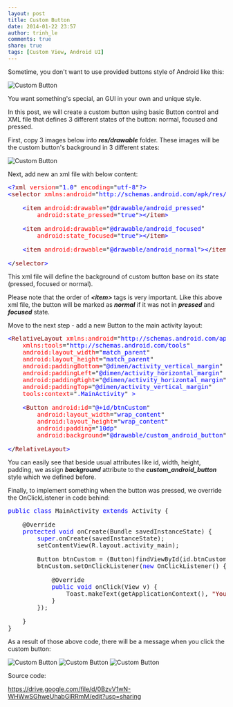 ```yaml
---
layout: post
title: Custom Button
date: 2014-01-22 23:57
author: trinh_le
comments: true
share: true
tags: [Custom View, Android UI]
---
```


Sometime, you don't want to use provided buttons style of Android like this:

<img class=" aligncenter" src="http://developer.android.com/images/ui/button-types.png" alt="Custom Button" />

You want something's special, an GUI in your own and unique style.

In this post, we will create a custom button using basic Button control and XML file that defines 3 different states of the button: normal, focused and pressed.

First, copy 3 images below into <em><strong>res/drawable</strong></em> folder. These images will be the custom button's background in 3 different states:

<img src="https://lh3.googleusercontent.com/-z1PSDLzE5wM/UqaTAfBAUmI/AAAAAAAAFXc/IZs4x_XEMRk/w50-h58-no/android_normal.png" alt="Custom Button" /><img src="https://lh5.googleusercontent.com/-Pz0KpAubto8/UqaTAbWgidI/AAAAAAAAFXU/MYHPEpFaZ9s/w50-h58-no/android_focused.png" alt="" /><img src="https://lh3.googleusercontent.com/-vYJOmRnfppg/UqaTAZYQVHI/AAAAAAAAFXg/5kdmqEtp-js/w50-h58-no/android_pressed.png" alt="" />

<!--more-->

Next, add new an xml file with below content:
<pre><span style="color: blue;">&lt;?</span><span style="color: maroon;">xml</span> <span style="color: red;">version</span>="<span style="color: blue;">1.0</span>" <span style="color: red;">encoding</span>="<span style="color: blue;">utf-8</span>"<span style="color: blue;">?&gt;</span>
<span style="color: blue;">&lt;</span><span style="color: maroon;">selector</span> <span style="color: red;">xmlns:android</span>="<span style="color: blue;">http://schemas.android.com/apk/res/android</span>" <span style="color: blue;">&gt;</span>

    <span style="color: blue;">&lt;</span><span style="color: maroon;">item</span> <span style="color: red;">android:drawable</span>="<span style="color: blue;">@drawable/android_pressed</span>"
        <span style="color: red;">android:state_pressed</span>="<span style="color: blue;">true</span>"<span style="color: blue;">&gt;</span><span style="color: blue;">&lt;</span>/<span style="color: maroon;">item</span><span style="color: blue;">&gt;</span>

    <span style="color: blue;">&lt;</span><span style="color: maroon;">item</span> <span style="color: red;">android:drawable</span>="<span style="color: blue;">@drawable/android_focused</span>"
        <span style="color: red;">android:state_focused</span>="<span style="color: blue;">true</span>"<span style="color: blue;">&gt;</span><span style="color: blue;">&lt;</span>/<span style="color: maroon;">item</span><span style="color: blue;">&gt;</span>

    <span style="color: blue;">&lt;</span><span style="color: maroon;">item</span> <span style="color: red;">android:drawable</span>="<span style="color: blue;">@drawable/android_normal</span>"<span style="color: blue;">&gt;</span><span style="color: blue;">&lt;</span>/<span style="color: maroon;">item</span><span style="color: blue;">&gt;</span>

<span style="color: blue;">&lt;</span>/<span style="color: maroon;">selector</span><span style="color: blue;">&gt;</span></pre>
This xml file will define the background of custom button base on its state (pressed, focused or normal).

Please note that the order of <em><strong>&lt;item&gt;</strong></em> tags is very important. Like this above xml file, the button will be marked as <em><strong>normal</strong></em> if it was not in <em><strong>pressed</strong></em> and <em><strong>focused</strong></em> state.

Move to the next step - add a new Button to the main activity layout:
<pre><span style="color: blue;">&lt;</span><span style="color: maroon;">RelativeLayout</span> <span style="color: red;">xmlns:android</span>="<span style="color: blue;">http://schemas.android.com/apk/res/android</span>"
    <span style="color: red;">xmlns:tools</span>="<span style="color: blue;">http://schemas.android.com/tools</span>"
    <span style="color: red;">android:layout_width</span>="<span style="color: blue;">match_parent</span>"
    <span style="color: red;">android:layout_height</span>="<span style="color: blue;">match_parent</span>"
    <span style="color: red;">android:paddingBottom</span>="<span style="color: blue;">@dimen/activity_vertical_margin</span>"
    <span style="color: red;">android:paddingLeft</span>="<span style="color: blue;">@dimen/activity_horizontal_margin</span>"
    <span style="color: red;">android:paddingRight</span>="<span style="color: blue;">@dimen/activity_horizontal_margin</span>"
    <span style="color: red;">android:paddingTop</span>="<span style="color: blue;">@dimen/activity_vertical_margin</span>"
    <span style="color: red;">tools:context</span>="<span style="color: blue;">.MainActivity</span>" <span style="color: blue;">&gt;</span>

    <span style="color: blue;">&lt;</span><span style="color: maroon;">Button</span> <span style="color: red;">android:id</span>="<span style="color: blue;">@+id/btnCustom</span>"
        <span style="color: red;">android:layout_width</span>="<span style="color: blue;">wrap_content</span>"
        <span style="color: red;">android:layout_height</span>="<span style="color: blue;">wrap_content</span>"
        <span style="color: red;">android:padding</span>="<span style="color: blue;">10dp</span>"
        <span style="color: red;">android:background</span>="<span style="color: blue;">@drawable/custom_android_button</span>"/<span style="color: blue;">&gt;</span>

<span style="color: blue;">&lt;</span>/<span style="color: maroon;">RelativeLayout</span><span style="color: blue;">&gt;</span></pre>
You can easily see that beside usual attributes like id, width, height, padding, we assign <em><strong>background</strong> </em>attribute to the <em><strong>custom_android_button</strong></em> style which we defined before.

Finally, to implement something when the button was pressed, we override the OnClickListener in code behind:
<pre><span style="color: blue;">public</span> <span style="color: blue;">class</span> MainActivity <span style="color: blue;">extends</span> Activity {

    @Override
    <span style="color: blue;">protected</span> <span style="color: blue;">void</span> onCreate(Bundle savedInstanceState) {
        <span style="color: blue;">super</span>.onCreate(savedInstanceState);
        setContentView(R.layout.activity_main);

        Button btnCustom = (Button)findViewById(id.btnCustom);
        btnCustom.setOnClickListener(<span style="color: blue;">new</span> OnClickListener() {

            @Override
            <span style="color: blue;">public</span> <span style="color: blue;">void</span> onClick(View v) {
                Toast.makeText(getApplicationContext(), <span style="color: maroon;">"You clicked custom button!"</span>, Toast.LENGTH_SHORT).show();
            }
        });

    }    
}</pre>
As a result of those above code, there will be a message when you click the custom button:

<img src="https://lh3.googleusercontent.com/-4svBdOvzdcc/UqaXCme6mbI/AAAAAAAAFX4/HNoZTvo5DNs/w240-h380-no/custom+button+1.png" alt="Custom Button" />

<img src="https://lh3.googleusercontent.com/-N_N8K1ZFzBo/UqaXCv6yv6I/AAAAAAAAFYA/86rsVimAPEI/w236-h381-no/custom+button+2.png" alt="Custom Button" />

<img src="https://lh6.googleusercontent.com/-Wd8uSf8z760/UqaXCvcYM4I/AAAAAAAAFX8/7gixYCU0uls/w238-h380-no/custom+button+3.png" alt="Custom Button" />

Source code:

<a href="https://drive.google.com/file/d/0BzvV1wN-WHWwSGhweUhabGlRRmM/edit?usp=sharing">https://drive.google.com/file/d/0BzvV1wN-WHWwSGhweUhabGlRRmM/edit?usp=sharing</a>
